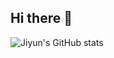 ## Hi there 👋

<!--
**Jiyun-Jeong/Jiyun-Jeong** is a ✨ _special_ ✨ repository because its `README.md` (this file) appears on your GitHub profile.

Here are some ideas to get you started:

- 🔭 I’m currently working on ...
- 🌱 I’m currently learning ...
- 👯 I’m looking to collaborate on ...
- 🤔 I’m looking for help with ...
- 💬 Ask me about ...
- 📫 How to reach me: ...
- 😄 Pronouns: ...
- ⚡ Fun fact: ...
-->
![Jiyun's GitHub stats](https://github-readme-stats.vercel.app/api?username=Jiyun-Jeong&show_icons=true&theme=highcontrast)
